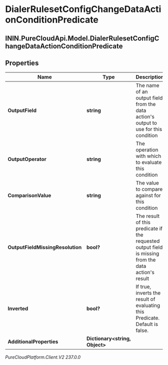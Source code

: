 # DialerRulesetConfigChangeDataActionConditionPredicate

## ININ.PureCloudApi.Model.DialerRulesetConfigChangeDataActionConditionPredicate

## Properties

|Name | Type | Description | Notes|
|------------ | ------------- | ------------- | -------------|
| **OutputField** | **string** | The name of an output field from the data action&#39;s output to use for this condition | [optional] |
| **OutputOperator** | **string** | The operation with which to evaluate this condition | [optional] |
| **ComparisonValue** | **string** | The value to compare against for this condition | [optional] |
| **OutputFieldMissingResolution** | **bool?** | The result of this predicate if the requested output field is missing from the data action&#39;s result | [optional] |
| **Inverted** | **bool?** | If true, inverts the result of evaluating this Predicate. Default is false. | [optional] |
| **AdditionalProperties** | **Dictionary&lt;string, Object&gt;** |  | [optional] |



_PureCloudPlatform.Client.V2 237.0.0_
